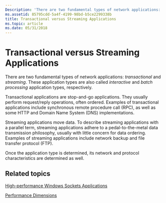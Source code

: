 ```yaml
---
Description: 'There are two fundamental types of network applications: transactional and streaming. These application types are also called interactive and batch processing application types, respectively.'
ms.assetid: 85795cdd-5a4f-4199-98bd-b5ce2299338b
title: Transactional versus Streaming Applications
ms.topic: article
ms.date: 05/31/2018
---
```


# Transactional versus Streaming Applications

There are two fundamental types of network applications: *transactional* and *streaming*. These application types are also called *interactive* and *batch processing* application types, respectively.

Transactional applications are stop-and-go applications. They usually perform request/reply operations, often ordered. Examples of transactional applications include synchronous remote procedure call (RPC), as well as some HTTP and Domain Name System (DNS) implementations.

Streaming applications move data. To describe streaming applications with a parallel term, streaming applications adhere to a pedal-to-the-metal data transmission philosophy, usually with little concern for data ordering. Examples of streaming applications include network backup and file transfer protocol (FTP).

Once the application type is determined, its network and protocol characteristics are determined as well.

## Related topics

<dl> <dt>

[High-performance Windows Sockets Applications](high-performance-windows-sockets-applications-2.md)
</dt> <dt>

[Performance Dimensions](performance-dimensions-2.md)
</dt> </dl>

 

 



